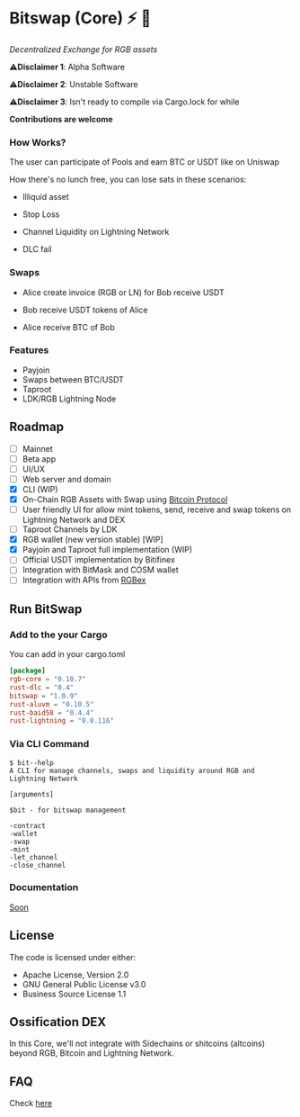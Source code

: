 # Bitswap (Core) ⚡ 💱

*Decentralized Exchange for RGB assets*

⚠️**Disclaimer 1**: Alpha Software

⚠️**Disclaimer 2**: Unstable Software

⚠️**Disclaimer 3**: Isn't ready to compile via Cargo.lock for while

**Contributions are welcome**

### How Works?

The user can participate of Pools and earn BTC or USDT like on Uniswap

How there's no lunch free, you can lose sats in these scenarios:

- Illiquid asset

- Stop Loss

- Channel Liquidity on Lightning Network

- DLC fail

### Swaps

- Alice create invoice (RGB or LN) for Bob receive USDT

- Bob receive USDT tokens of Alice

- Alice receive BTC of Bob

### Features

- Payjoin
- Swaps between BTC/USDT
- Taproot
- LDK/RGB Lightning Node

## Roadmap

- [ ] Mainnet
- [ ] Beta app
- [ ] UI/UX
- [ ] Web server and domain
- [x] CLI (WIP)
- [x] On-Chain RGB Assets with Swap using [Bitcoin Protocol](https://github.com/BP-WG/bp-core)
- [ ] User friendly UI for allow mint tokens, send, receive and swap tokens on Lightning Network and DEX
- [ ] Taproot Channels by LDK
- [x] RGB wallet (new version stable) [WIP]
- [x] Payjoin and Taproot full implementation (WIP)
- [ ] Official USDT implementation by Bitifinex
- [ ] Integration with BitMask and COSM wallet
- [ ] Integration with APIs from [RGBex](https://rgbex.io/)

## Run BitSwap

### Add to the your Cargo

You can add in your cargo.toml

```cargo.toml
[package]
rgb-core = "0.10.7"
rust-dlc = "0.4"
bitswap = "1.0.9"
rust-aluvm = "0.10.5"
rust-baid58 = "0.4.4"
rust-lightning = "0.0.116"
```
### Via CLI Command

```cli
$ bit--help
A CLI for manage channels, swaps and liquidity around RGB and Lightning Network

[arguments]

$bit - for bitswap management

-contract
-wallet
-swap
-mint
-let_channel
-close_channel

```

### Documentation

[Soon](https://github.com/BitSwap-BiFi/Bitswap-core/tree/main/doc)

## License

The code is licensed under either:

-  Apache License, Version 2.0 
-  GNU General Public License v3.0
-  Business Source License 1.1


## Ossification DEX

In this Core, we'll not integrate with Sidechains or shitcoins (altcoins) beyond RGB, Bitcoin and Lightning Network.

## FAQ

Check [here](https://github.com/BitSwap-BiFi/Bitswap-FAQ/)
